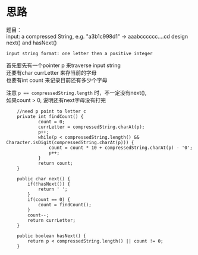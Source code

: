 # 思路
题目：   
input: a compressed String, e.g. "a3b1c998d1"  -> aaabcccccc....cd
design next() and hasNext()  

`input string format: one letter then a positive integer`  

首先要先有一个pointer p 来traverse input string  
还要有char currLetter 来存当前的字母  
也要有int count 来记录目前还有多少个字母  

注意 `p == compressedString.length` 时，不一定没有next(),  
如果count > 0, 说明还有next字母没有打完

```
    //need p point to letter c
    private int findCount() {
            count = 0;
            currLetter = compressedString.charAt(p);
            p++;
            while(p < compressedString.length() && Character.isDigit(compressedString.charAt(p))) {
                count = count * 10 + compressedString.charAt(p) - '0';
                p++;
            }
            return count;
    }
    
    public char next() {
        if(!hasNext()) {
            return ' ';
        }
        if(count == 0) {
            count = findCount();
        }
        count--;
        return currLetter;
    }
    
    public boolean hasNext() {
        return p < compressedString.length() || count != 0;
    }
```


